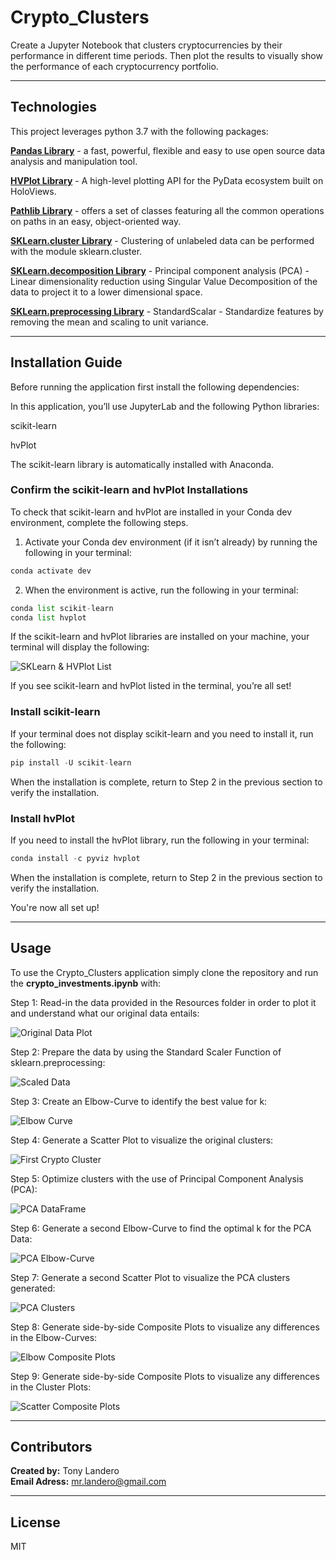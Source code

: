 # Crypto_Clusters
Create a Jupyter Notebook that clusters cryptocurrencies by their performance in different time periods. Then plot the results to visually show the performance of each cryptocurrency portfolio.

---

## Technologies

This project leverages python 3.7 with the following packages:

**[Pandas Library](https://pandas.pydata.org/)** - a fast, powerful, flexible and easy to use open source data analysis and manipulation tool.<br>

**[HVPlot Library](https://hvplot.holoviz.org/)** - A high-level plotting API for the PyData ecosystem built on HoloViews.<br>

**[Pathlib Library](https://pathlib.readthedocs.io/en/pep428/)** - offers a set of classes featuring all the common operations on paths in an easy, object-oriented way.<br>

**[SKLearn.cluster Library](https://scikit-learn.org/stable/modules/clustering.html)** - Clustering of unlabeled data can be performed with the module sklearn.cluster.<br>

**[SKLearn.decomposition Library](https://scikit-learn.org/stable/modules/generated/sklearn.decomposition.PCA.html)** - Principal component analysis (PCA) - Linear dimensionality reduction using Singular Value Decomposition of the data to project it to a lower dimensional space.<br>

**[SKLearn.preprocessing Library](https://scikit-learn.org/stable/modules/generated/sklearn.preprocessing.StandardScaler.html)** - StandardScalar - Standardize features by removing the mean and scaling to unit variance.<br>

---

## Installation Guide

Before running the application first install the following dependencies:

In this application, you’ll use JupyterLab and the following Python libraries:

scikit-learn

hvPlot

The scikit-learn library is automatically installed with Anaconda.

### Confirm the scikit-learn and hvPlot Installations

To check that scikit-learn and hvPlot are installed in your Conda dev environment, complete the following steps.

1. Activate your Conda dev environment (if it isn’t already) by running the following in your terminal:

```python
conda activate dev
```

2. When the environment is active, run the following in your terminal:

```python
conda list scikit-learn
conda list hvplot
```

If the scikit-learn and hvPlot libraries are installed on your machine, your terminal will display the following:

![SKLearn & HVPlot List](terminal_list.png)

If you see scikit-learn and hvPlot listed in the terminal, you’re all set!

### Install scikit-learn

If your terminal does not display scikit-learn and you need to install it, run the following:

```python
pip install -U scikit-learn
```

When the installation is complete, return to Step 2 in the previous section to verify the installation.

### Install hvPlot

If you need to install the hvPlot library, run the following in your terminal:

```python
conda install -c pyviz hvplot
```

When the installation is complete, return to Step 2 in the previous section to verify the installation.

You're now all set up! 

---

## Usage

To use the Crypto_Clusters application simply clone the repository and run the **crypto_investments.ipynb** with:

Step 1: Read-in the data provided in the Resources folder in order to plot it and understand what our original data entails:

![Original Data Plot](original_data_plot.png)

Step 2: Prepare the data by using the Standard Scaler Function of sklearn.preprocessing:

![Scaled Data](scaled_data.png)

Step 3: Create an Elbow-Curve to identify the best value for k:

![Elbow Curve](elbow_curve.png)

Step 4: Generate a Scatter Plot to visualize the original clusters:

![First Crypto Cluster](first_cluster.png)

Step 5: Optimize clusters with the use of Principal Component Analysis (PCA):

![PCA DataFrame](pca_df.png)

Step 6: Generate a second Elbow-Curve to find the optimal k for the PCA Data:

![PCA Elbow-Curve](elbow_pca.png)

Step 7: Generate a second Scatter Plot to visualize the PCA clusters generated:

![PCA Clusters](pca_clusters.png)

Step 8: Generate side-by-side Composite Plots to visualize any differences in the Elbow-Curves:

![Elbow Composite Plots](elbow_composite.png)

Step 9: Generate side-by-side Composite Plots to visualize any differences in the Cluster Plots:

![Scatter Composite Plots](cluster_composite.png)

---

## Contributors

**Created by:** Tony Landero<br>
**Email Adress:** mr.landero@gmail.com

---

## License

MIT